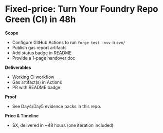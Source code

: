 # Fixed-price: Turn Your Foundry Repo Green (CI) in 48h

**Scope**
- Configure GitHub Actions to run `forge test -vvv` in `evm/`
- Publish gas report artifacts
- Add status badge in README
- Provide a 1-page handover doc

**Deliverables**
- Working CI workflow
- Gas artifact(s) in Actions
- PR with README badge

**Proof**
- See Day4/Day5 evidence packs in this repo.

**Price & Timeline**
- $X, delivered in ~48 hours (one iteration included)
